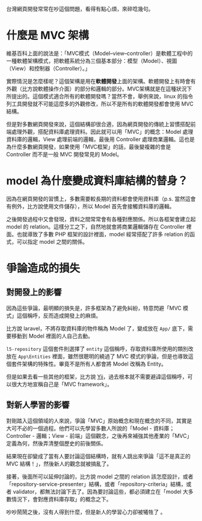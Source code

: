 台灣網頁開發常常在吵這個問題，看得有點心煩，來碎唸幾句。

# 什麼是 MVC 架構

維基百科上面的說法是：「MVC模式（Model–view–controller）是軟體工程中的一種軟體架構模式，把軟體系統分為三個基本部分：模型（Model）、視圖（View）和控制器（Controller）。」

實際情況是怎麼樣呢？這個架構是用在**軟體開發**上面的架構。軟體開發上有時會有外觀（比方說軟體操作介面）的部分和邏輯的部分。MVC架構就是在這種狀況下所提出的。這個模式適合所有的軟體開發嗎？當然不會，舉例來說，linux 的指令列工具開發就不可能這麼多的外觀修改，所以不是所有的軟體開發都會使用 MVC 結構。

但是對多數網頁開發來說，這個結構卻很合適，因為網頁開發的傳統上習慣搭配前端處理外觀，搭配資料庫處理資料。因此就可以用「MVC」的概念：Model 處理資料庫的邏輯，View 處理前端的邏輯，最後用 Controller 處理商業邏輯。這也是為什麼多數網頁開發，如果使用「MVC框架」的話，最後變複雜的會是 Controller 而不是一般 MVC 開發常見的 Model。

# model 為什麼變成資料庫結構的替身？

因為在網頁開發的習慣上，多數需要較長期的資料都會使用資料庫（p.s. 當然這會有例外，比方說使用文件儲存），所以 Model 首先會接觸資料庫的邏輯。

之後開發過程中又會發現，資料之間常常會有各種對應關係。所以各框架會建立起 model 的 relation。這樣分工之下，自然地就會將商業邏輯儲存在 Controller 裡面。也就導致了多數 PHP 框架的設計裡面，model 經常搭配了許多 relation 的函式，可以指定 model 之間的關係。

# 爭論造成的損失

## 對開發上的影響

因為這些爭論，最明顯的損失是，許多框架為了避免糾紛，特意閃避「MVC 模式」這個稱呼，反而造成開發上的麻煩。

比方說 laravel，不將存取資料庫的物件稱為 Model 了，變成放在 `App/` 底下，需要移動到 Model 裡面的人自己去動。

`l5-repository` 這個套件則選擇了 `entity` 這個稱呼，存取資料庫所使用的類別改放在 `App\Entities` 裡面，雖然很聰明的繞過了 MVC 模式的爭論，但是也導致這個套件架構的特殊性。畢竟不是所有人都會將 Model 改稱為 Entity。

但是如果去看一些其他的框架，比方說 [Yii](https://www.yiiframework.com/)，過去根本就不需要避諱這個稱呼，可以很大方地宣稱自己是「MVC framework」。

## 對新人學習的影響

對剛踏入這個領域的人來說，爭論「MVC」原始概念和現在概念的不同，其實是大可不必的一個過程。他們可以先學習多數人所說的「Model - 資料庫；Controller - 邏輯；View - 前端」這個觀念，之後再來補強其他產業的「MVC」定義為何，然後弄清整個歷史的前後關係。

結果現在卻變成了當有人要討論這個結構時，就有人跳出來爭論「這不是真正的 MVC 結構！」，然後新人的觀念就被搞亂了。

接著，後面所可以延伸討論的，比方說 model 之間的 relation 該怎麼設計，或者「repository-service-presenter」結構，或者「repository-criteria」結構，或者 validator，都無法討論下去了。因為要討論這些，都必須建立在「model 大多數情況下，會對應資料庫存取」的概念之下。

吵吵鬧鬧之後，沒有人得到什麼，但是新人的學習心力卻被犧牲了
。
